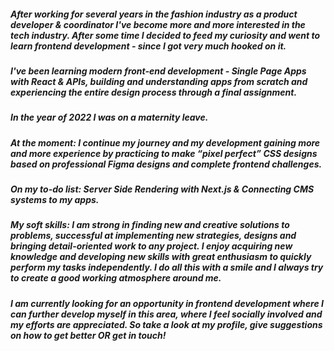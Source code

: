 ##### After working for several years in the fashion industry as a product developer & coordinator I've become more and more interested in the tech industry. After some time I decided to feed my curiosity and went to learn frontend development - since I got very much hooked on it.

##### I've been learning modern front-end development - Single Page Apps with React & APIs, building and understanding apps from scratch and experiencing the entire design process through a final assignment. 

##### In the year of 2022 I was on a maternity leave. 

##### At the moment: I continue my journey and my development gaining more and more experience by practicing to make “pixel perfect” CSS designs based on professional Figma designs and complete frontend challenges. 

##### On my to-do list: Server Side Rendering with Next.js & Connecting CMS systems to my apps.

##### My soft skills: I am strong in finding new and creative solutions to problems, successful at implementing new strategies, designs and bringing detail-oriented work to any project. I enjoy acquiring new knowledge and developing new skills with great enthusiasm to quickly perform my tasks independently. I do all this with a smile and I always try to create a good working atmosphere around me.

##### I am currently looking for an opportunity in frontend development where I can further develop myself in this area, where I feel socially involved and my efforts are appreciated. So take a look at my profile, give suggestions on how to get better OR get in touch!
